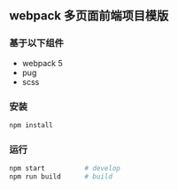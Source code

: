 ## webpack 多页面前端项目模版

### 基于以下组件

* webpack 5
* pug
* scss

### 安装

```bash
npm install
```

### 运行

```bash
npm start          # develop
npm run build      # build
```
